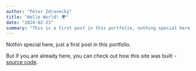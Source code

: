```yaml
---
author: "Peter Zdravecký"
title: "Hello World! 🌍"
date: "2024-02-23"
summary: "This is a first post in this portfolio, nothing special here."
---
```


Nothin special here, just a first post in this portfolio.

But if you are already here, you can check out how this site was built - [source code](https://github.com/Monnte/portfolio).
